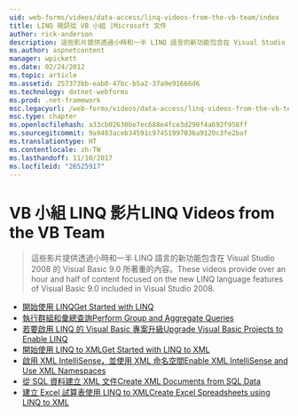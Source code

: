```yaml
---
uid: web-forms/videos/data-access/linq-videos-from-the-vb-team/index
title: LINQ 視訊從 VB 小組 |Microsoft 文件
author: rick-anderson
description: 這些影片提供透過小時和一半 LINQ 語言的新功能包含在 Visual Studio 2008 的 Visual Basic 9.0 所著重的內容。
ms.author: aspnetcontent
manager: wpickett
ms.date: 02/24/2012
ms.topic: article
ms.assetid: 257373bb-eab0-47bc-b5a2-37a9e91666d6
ms.technology: dotnet-webforms
ms.prod: .net-framework
msc.legacyurl: /web-forms/videos/data-access/linq-videos-from-the-vb-team
msc.type: chapter
ms.openlocfilehash: a33cb02630be7ec688e4fce3d290f4a692f958ff
ms.sourcegitcommit: 9a9483aceb34591c97451997036a9120c3fe2baf
ms.translationtype: HT
ms.contentlocale: zh-TW
ms.lasthandoff: 11/10/2017
ms.locfileid: "26525917"
---
```

<a name="linq-videos-from-the-vb-team"></a><span data-ttu-id="87f7f-103">VB 小組 LINQ 影片</span><span class="sxs-lookup"><span data-stu-id="87f7f-103">LINQ Videos from the VB Team</span></span>
====================
> <span data-ttu-id="87f7f-104">這些影片提供透過小時和一半 LINQ 語言的新功能包含在 Visual Studio 2008 的 Visual Basic 9.0 所著重的內容。</span><span class="sxs-lookup"><span data-stu-id="87f7f-104">These videos provide over an hour and half of content focused on the new LINQ language features of Visual Basic 9.0 included in Visual Studio 2008.</span></span>


- [<span data-ttu-id="87f7f-105">開始使用 LINQ</span><span class="sxs-lookup"><span data-stu-id="87f7f-105">Get Started with LINQ</span></span>](how-do-i-get-started-with-linq.md)
- [<span data-ttu-id="87f7f-106">執行群組和彙總查詢</span><span class="sxs-lookup"><span data-stu-id="87f7f-106">Perform Group and Aggregate Queries</span></span>](how-do-i-perform-group-and-aggregate-queries.md)
- [<span data-ttu-id="87f7f-107">若要啟用 LINQ 的 Visual Basic 專案升級</span><span class="sxs-lookup"><span data-stu-id="87f7f-107">Upgrade Visual Basic Projects to Enable LINQ</span></span>](how-do-i-upgrade-visual-basic-projects-to-enable-linq.md)
- [<span data-ttu-id="87f7f-108">開始使用 LINQ to XML</span><span class="sxs-lookup"><span data-stu-id="87f7f-108">Get Started with LINQ to XML</span></span>](how-do-i-get-started-with-linq-to-xml.md)
- [<span data-ttu-id="87f7f-109">啟用 XML IntelliSense，並使用 XML 命名空間</span><span class="sxs-lookup"><span data-stu-id="87f7f-109">Enable XML IntelliSense and Use XML Namespaces</span></span>](how-do-i-enable-xml-intellisense-and-use-xml-namespaces.md)
- [<span data-ttu-id="87f7f-110">從 SQL 資料建立 XML 文件</span><span class="sxs-lookup"><span data-stu-id="87f7f-110">Create XML Documents from SQL Data</span></span>](how-do-i-create-xml-documents-from-sql-data.md)
- [<span data-ttu-id="87f7f-111">建立 Excel 試算表使用 LINQ to XML</span><span class="sxs-lookup"><span data-stu-id="87f7f-111">Create Excel Spreadsheets using LINQ to XML</span></span>](how-do-i-create-excel-spreadsheets-using-linq-to-xml.md)
